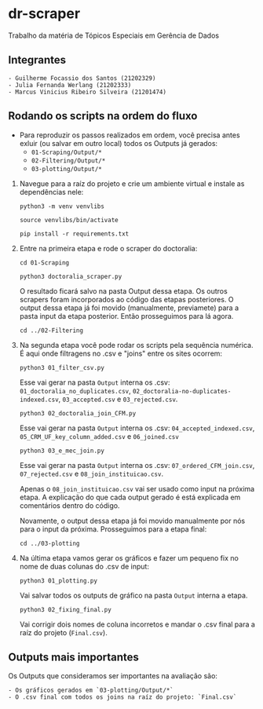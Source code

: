 # dr-scraper
Trabalho da matéria de Tópicos Especiais em Gerência de Dados

## Integrantes
    - Guilherme Focassio dos Santos (21202329)
    - Julia Fernanda Werlang (21202333)
    - Marcus Vinicius Ribeiro Silveira (21201474)

## Rodando os scripts na ordem do fluxo

- Para reproduzir os passos realizados em ordem, você precisa antes exluir (ou salvar em outro local) todos os Outputs já gerados:
    - `01-Scraping/Output/*`
    - `02-Filtering/Output/*`
    - `03-plotting/Output/*`

1. Navegue para a raíz do projeto e crie um ambiente virtual e instale as dependências nele:

    ```
    python3 -m venv venvlibs
    ```

    ```
    source venvlibs/bin/activate
    ```

    ```
    pip install -r requirements.txt
    ```

2. Entre na primeira etapa e rode o scraper do doctoralia:

    ```
    cd 01-Scraping
    ```

    ```
    python3 doctoralia_scraper.py
    ```

    O resultado ficará salvo na pasta Output dessa etapa. Os outros scrapers foram incorporados ao código das etapas posteriores.
    O output dessa etapa já foi movido (manualmente, previamete) para a pasta input da etapa posterior. Então prosseguimos para lá agora.

    ```
    cd ../02-Filtering
    ```

3. Na segunda etapa você pode rodar os scripts pela sequência numérica. É aqui onde filtragens no .csv e "joins" entre os sites ocorrem:

    ```
    python3 01_filter_csv.py
    ```

    Esse vai gerar na pasta `Output` interna os .csv: `01_doctoralia_no_duplicates.csv`, `02_doctoralia-no-duplicates-indexed.csv`, `03_accepted.csv` e `03_rejected.csv`.

    ```
    python3 02_doctoralia_join_CFM.py
    ```

    Esse vai gerar na pasta `Output` interna os .csv: `04_accepted_indexed.csv`, `05_CRM_UF_key_column_added.csv` e `06_joined.csv`

    ```
    python3 03_e_mec_join.py
    ```

    Esse vai gerar na pasta `Output` interna os .csv: `07_ordered_CFM_join.csv`, `07_rejected.csv` e `08_join_instituicao.csv`.

    Apenas o `08_join_instituicao.csv` vai ser usado como input na próxima etapa. A explicação do que cada output gerado é está explicada em comentários dentro do código.

    Novamente, o output dessa etapa já foi movido manualmente por nós para o input da próxima. Prosseguimos para a etapa final:

    ```
    cd ../03-plotting
    ```

4. Na última etapa vamos gerar os gráficos e fazer um pequeno fix no nome de duas colunas do .csv de input:

    ```
    python3 01_plotting.py
    ```

    Vai salvar todos os outputs de gráfico na pasta `Output` interna a etapa.

    ```
    python3 02_fixing_final.py
    ```
    Vai corrigir dois nomes de coluna incorretos e mandar o .csv final para
    a raíz do projeto (`Final.csv`).

## Outputs mais importantes

Os Outputs que consideramos ser importantes na avaliação são:

    - Os gráficos gerados em `03-plotting/Output/*`
    - O .csv final com todos os joins na raíz do projeto: `Final.csv`

